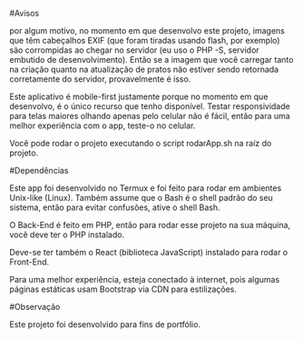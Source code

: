 
#Avisos

por algum motivo, no momento em que desenvolvo este 
projeto, imagens que têm cabeçalhos EXIF (que foram 
tiradas usando flash, por exemplo) são corrompidas ao 
chegar no servidor (eu uso o PHP -S, servidor embutido de 
desenvolvimento). Então se a imagem que você carregar 
tanto na criação quanto na atualização de pratos não 
estiver sendo retornada corretamente do servidor, 
provavelmente é isso.


Este aplicativo é mobile-first justamente porque no 
momento em que desenvolvo, é o único recurso que tenho 
disponível. Testar responsividade para telas maiores 
olhando apenas pelo celular não é fácil, então para uma 
melhor experiência com o app, teste-o no celular.


Você pode rodar o projeto executando o script rodarApp.sh
na raíz do projeto.




#Dependências

Este app foi desenvolvido no Termux e foi feito para 
rodar em ambientes Unix-like (Linux). Também assume que o 
Bash é o shell padrão do seu sistema, então para evitar 
confusões, ative o shell Bash.

O Back-End é feito em PHP, então para rodar esse projeto 
na sua máquina, você deve ter o PHP instalado.

Deve-se ter também o React (biblioteca JavaScript) 
instalado para rodar o Front-End.

Para uma melhor experiência, esteja conectado à internet, 
pois algumas páginas estáticas usam Bootstrap via CDN 
para estilizações.






#Observação

Este projeto foi desenvolvido para fins de portfólio.
